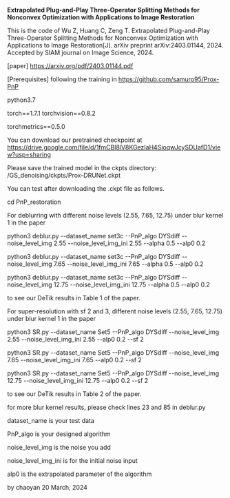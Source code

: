 **Extrapolated Plug-and-Play Three-Operator Splitting Methods for Nonconvex Optimization with Applications to Image Restoration**

This is the code of Wu Z, Huang C, Zeng T. Extrapolated Plug-and-Play Three-Operator Splitting Methods for Nonconvex Optimization with Applications to Image Restoration[J]. arXiv preprint arXiv:2403.01144, 2024. Accepted by SIAM journal on Image Science, 2024.

[paper] https://arxiv.org/pdf/2403.01144.pdf

[Prerequisites] following the training in https://github.com/samuro95/Prox-PnP

python3.7

torch==1.7.1 torchvision==0.8.2 

torchmetrics==0.5.0


You can download our pretrained checkpoint at https://drive.google.com/file/d/1fmCBl8lV8KGezIaH4SioqwJcySDUafD1/view?usp=sharing

Please save the trained model in the ckpts directory: /GS_denoising/ckpts/Prox-DRUNet.ckpt

You can test after downloading the .ckpt file as follows. 



cd PnP_restoration

For deblurring with different noise levels (2.55, 7.65, 12.75) under blur kernel 1 in the paper

python3 deblur.py --dataset_name set3c --PnP_algo DYSdiff --noise_level_img 2.55  --noise_level_img_ini 2.55 --alpha 0.5 --alp0 0.2 

python3 deblur.py --dataset_name set3c --PnP_algo DYSdiff --noise_level_img 7.65  --noise_level_img_ini 7.65 --alpha 0.5 --alp0 0.2

python3 deblur.py --dataset_name set3c --PnP_algo DYSdiff --noise_level_img 12.75  --noise_level_img_ini 12.75 --alpha 0.5 --alp0 0.2

to see our DeTik results in Table 1 of the paper.


For super-resolution with sf 2 and 3, different noise levels (2.55, 7.65, 12.75) under blur kernel 1 in the paper

python3 SR.py --dataset_name Set5 --PnP_algo DYSdiff --noise_level_img 2.55  --noise_level_img_ini 2.55  --alp0 0.2 --sf 2

python3 SR.py --dataset_name Set5 --PnP_algo DYSdiff --noise_level_img 7.65  --noise_level_img_ini 7.65  --alp0 0.2 --sf 2

python3 SR.py --dataset_name Set5 --PnP_algo DYSdiff --noise_level_img 12.75  --noise_level_img_ini 12.75 --alp0 0.2 --sf 2

to see our DeTik results in Table 2 of the paper.




for more blur kernel results, please check lines 23 and 85 in deblur.py

dataset_name is your test data

PnP_algo is your designed algorithm

noise_level_img is the noise you add

noise_level_img_ini is for the initial noise input

alp0 is the extrapolated parameter of the algorithm



by chaoyan
20 March, 2024
